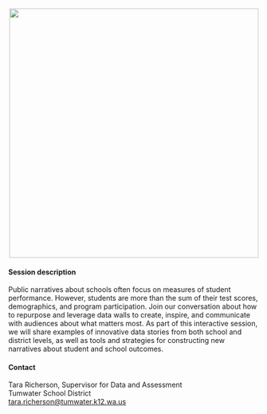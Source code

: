 <br/>
<p align="center"> 
<img src="https://github.com/tlricherson/Transform-Data-Conversations/blob/master/graphics/Cover.png" height="500">
</p>

#### Session description ####
Public narratives about schools often focus on measures of student performance. However, students are more than the sum of their test scores, demographics, and program participation. Join our conversation about how to repurpose and leverage data walls to create, inspire, and communicate with audiences about what matters most. As part of this interactive session, we will share examples of innovative data stories from both school and district levels, as well as tools and strategies for constructing new narratives about student and school outcomes. 

#### Contact ####
Tara Richerson, Supervisor for Data and Assessment <br/>
Tumwater School District <br/>
[tara.richerson@tumwater.k12.wa.us](mailto:tara.richerson@tumwater.k12.wa.us)
